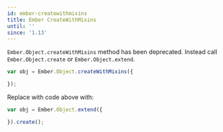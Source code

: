 ```yaml
---
id: ember-createwithmixins
title: Ember CreateWithMixins
until: ''
since: '1.13'
---
```


`Ember.Object.createWithMixins` method has been deprecated. Instead call `Ember.Object.create` or `Ember.Object.extend`.

```javascript
var obj = Ember.Object.createWithMixins({

});
```

Replace with code above with:

```javascript
var obj = Ember.Object.extend({

}).create();
```
